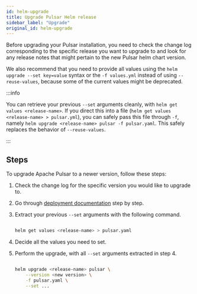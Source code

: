 ```yaml
---
id: helm-upgrade
title: Upgrade Pulsar Helm release
sidebar_label: "Upgrade"
original_id: helm-upgrade
---
```


Before upgrading your Pulsar installation, you need to check the change log corresponding to the specific release you want to upgrade to and look for any release notes that might pertain to the new Pulsar helm chart version.

We also recommend that you need to provide all values using the `helm upgrade --set key=value` syntax or the `-f values.yml` instead of using `--reuse-values`, because some of the current values might be deprecated.

:::info

You can retrieve your previous `--set` arguments cleanly, with `helm get values <release-name>`. If you direct this into a file (`helm get values <release-name> > pulsar.yml`), you can safely pass this file through `-f`, namely `helm upgrade <release-name> pulsar -f pulsar.yaml`. This safely replaces the behavior of `--reuse-values`.

:::

## Steps

To upgrade Apache Pulsar to a newer version, follow these steps:

1. Check the change log for the specific version you would like to upgrade to.
2. Go through [deployment documentation](helm-deploy.md) step by step.
3. Extract your previous `--set` arguments with the following command.

   ```bash

   helm get values <release-name> > pulsar.yaml

   ```

4. Decide all the values you need to set.
5. Perform the upgrade, with all `--set` arguments extracted in step 4.

   ```bash

   helm upgrade <release-name> pulsar \
       --version <new version> \
       -f pulsar.yaml \
       --set ...

   ```

